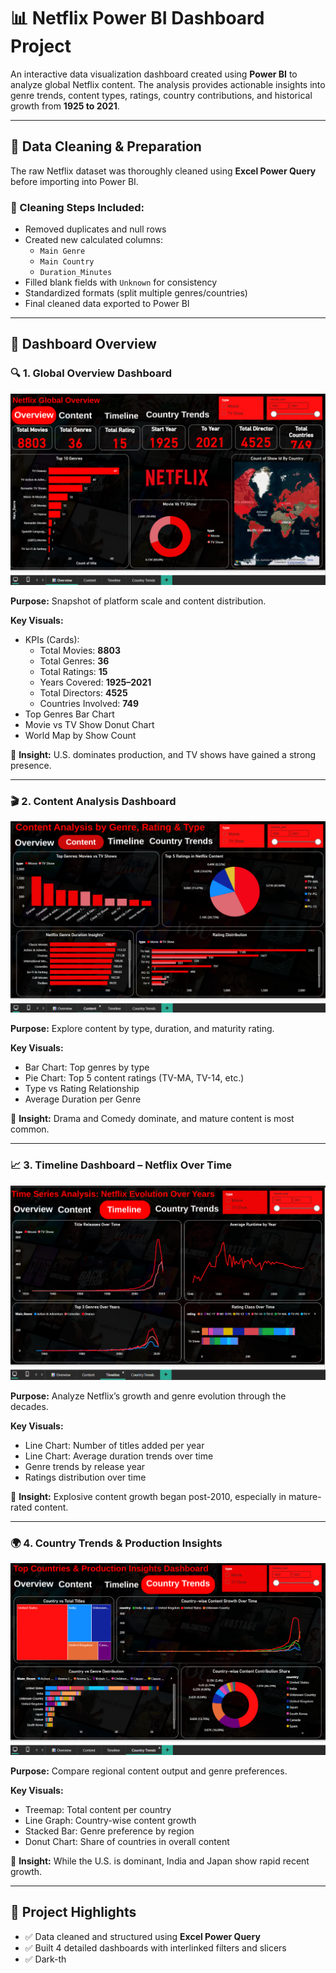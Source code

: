 # 📊 Netflix Power BI Dashboard Project

An interactive data visualization dashboard created using **Power BI** to analyze global Netflix content. The analysis provides actionable insights into genre trends, content types, ratings, country contributions, and historical growth from **1925 to 2021**.

---

## 🧼 Data Cleaning & Preparation

The raw Netflix dataset was thoroughly cleaned using **Excel Power Query** before importing into Power BI.

### 🔧 Cleaning Steps Included:

- Removed duplicates and null rows
- Created new calculated columns:
  - `Main Genre`
  - `Main Country`
  - `Duration_Minutes`
- Filled blank fields with `Unknown` for consistency
- Standardized formats (split multiple genres/countries)
- Final cleaned data exported to Power BI

---

## 🧩 Dashboard Overview

### 🔍 1. Global Overview Dashboard

![Overview](https://github.com/OmkarGaurav121/Netflix_Powerbi_dashboard/blob/main/Overview%20dasdhboard.png)

**Purpose:** Snapshot of platform scale and content distribution.

**Key Visuals:**

- KPIs (Cards):  
  - Total Movies: **8803**
  - Total Genres: **36**
  - Total Ratings: **15**
  - Years Covered: **1925–2021**
  - Total Directors: **4525**
  - Countries Involved: **749**
- Top Genres Bar Chart
- Movie vs TV Show Donut Chart
- World Map by Show Count

📌 **Insight:** U.S. dominates production, and TV shows have gained a strong presence.

---

### 🎬 2. Content Analysis Dashboard

![Content Dashboard](https://github.com/OmkarGaurav121/Netflix_Powerbi_dashboard/blob/main/Content%20dashoard.png)

**Purpose:** Explore content by type, duration, and maturity rating.

**Key Visuals:**

- Bar Chart: Top genres by type
- Pie Chart: Top 5 content ratings (TV-MA, TV-14, etc.)
- Type vs Rating Relationship
- Average Duration per Genre

📌 **Insight:** Drama and Comedy dominate, and mature content is most common.

---

### 📈 3. Timeline Dashboard – Netflix Over Time

![Timeline](https://github.com/OmkarGaurav121/Netflix_Powerbi_dashboard/blob/main/Timeline%20dashboard.png)

**Purpose:** Analyze Netflix’s growth and genre evolution through the decades.

**Key Visuals:**

- Line Chart: Number of titles added per year
- Line Chart: Average duration trends over time
- Genre trends by release year
- Ratings distribution over time

📌 **Insight:** Explosive content growth began post-2010, especially in mature-rated content.

---

### 🌍 4. Country Trends & Production Insights

![Country Trends](https://github.com/OmkarGaurav121/Netflix_Powerbi_dashboard/blob/main/Country%20Trends.png)

**Purpose:** Compare regional content output and genre preferences.

**Key Visuals:**

- Treemap: Total content per country
- Line Graph: Country-wise content growth
- Stacked Bar: Genre preference by region
- Donut Chart: Share of countries in overall content

📌 **Insight:** While the U.S. is dominant, India and Japan show rapid recent growth.

---

## 📌 Project Highlights

- ✅ Data cleaned and structured using **Excel Power Query**
- ✅ Built 4 detailed dashboards with interlinked filters and slicers
- ✅ Dark-th
